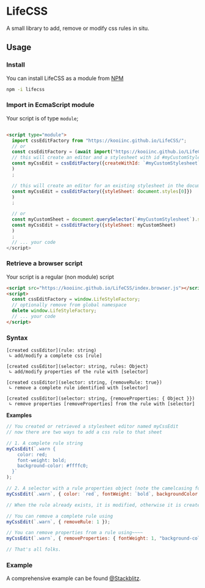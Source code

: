 # LifeCSS

A small library to add, remove or modify css rules in situ.

## Usage

### Install

You can install LifeCSS as a module from [NPM](https://www.npmjs.com/package/lifecss)
```cmd
npm -i lifecss
```

### Import in EcmaScript module
Your script is of type `module`;

```html

<script type="module">
  import cssEditFactory from "https://kooiinc.github.io/LifeCSS/";
  // or
  const cssEditFactory = (await import("https://kooiinc.github.io/LifeCSS/")).default;
  // this will create an editor and a stylesheet with id #myCustomStylesheet in the document header. 
  const myCssEdit = cssEditFactory({createWithId: `#myCustomStylesheet`})
  )
  ;

  // this will create an editor for an existing stylesheet in the document
  const myCssEdit = cssEditFactory({styleSheet: document.styles[0]})
  )
  ;

  // or
  const myCustomSheet = document.querySelector(`#myCustomStylesheet`).sheet;
  const myCssEdit = cssEditFactory({styleSheet: myCustomSheet)
  )
  ;
  // ... your code
</script>
``` 
### Retrieve a browser script

Your script is a regular (non module) script

```html
<script src="https://kooiinc.github.io/LifeCSS/index.browser.js"></script>
<script>
  const cssEditFactory = window.LifeStyleFactory;
  // optionally remove from global namespace
  delete window.LifeStyleFactory;
  // ... your code
</script>
```

### Syntax

```
[created cssEditor](rule: string)
 ∟ add/modify a complete css [rule]

[created cssEditor](selector: string, rules: Object)
 ∟ add/modify properties of the rule with [selector] 

[created cssEditor](selector: string, {removeRule: true})
 ∟ remove a complete rule identified with [selector]

[created cssEditor](selector: string, {removeProperties: { Object }})
 ∟ remove properties [removeProperties] from the rule with [selector]
```

**Examples**

```javascript
// You created or retrieved a stylesheet editor named myCssEdit
// now there are two ways to add a css rule to that sheet

// 1. A complete rule string
myCssEdit(`.warn {
    color: red; 
    font-weight: bold;
    background-color: #ffffc0; 
  }`
);

// 2. A selector with a rule properties object (note the camelcasing for keys) 
myCssEdit(`.warn`, { color: `red`, fontWeight: `bold`, backgroundColor: `#ffffc0` } );

// When the rule already exists, it is modified, otherwise it is created

// You can remove a complete rule using
myCssEdit(`.warn`, { removeRule: 1 });

// You can remove properties from a rule using~~~~
myCssEdit(`.warn`, { removeProperties: { fontWeight: 1, "background-color": 1 } });

// That's all folks.
```

### Example
A comprehensive example can be found [@Stackblitz](https://stackblitz.com/edit/js-fnxaro?file=index.js).
